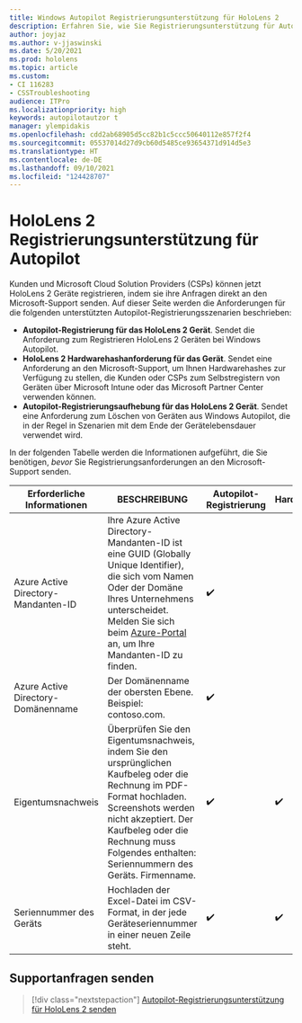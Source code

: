 ```yaml
---
title: Windows Autopilot Registrierungsunterstützung für HoloLens 2
description: Erfahren Sie, wie Sie Registrierungsunterstützung für Autopilot auf HoloLens 2 Geräten erhalten.
author: joyjaz
ms.author: v-jjaswinski
ms.date: 5/20/2021
ms.prod: hololens
ms.topic: article
ms.custom:
- CI 116283
- CSSTroubleshooting
audience: ITPro
ms.localizationpriority: high
keywords: autopilotautzor t
manager: ylempidakis
ms.openlocfilehash: cdd2ab68905d5cc82b1c5ccc50640112e857f2f4
ms.sourcegitcommit: 05537014d27d9cb60d5485ce93654371d914d5e3
ms.translationtype: HT
ms.contentlocale: de-DE
ms.lasthandoff: 09/10/2021
ms.locfileid: "124428707"
---
```

# <a name="hololens-2-registration-support-for-autopilot"></a>HoloLens 2 Registrierungsunterstützung für Autopilot

Kunden und Microsoft Cloud Solution Providers (CSPs) können jetzt HoloLens 2 Geräte registrieren, indem sie ihre Anfragen direkt an den Microsoft-Support senden. Auf dieser Seite werden die Anforderungen für die folgenden unterstützten Autopilot-Registrierungsszenarien beschrieben:

- **Autopilot-Registrierung für das HoloLens 2 Gerät**. Sendet die Anforderung zum Registrieren HoloLens 2 Geräten bei Windows Autopilot.
- **HoloLens 2 Hardwarehashanforderung für das Gerät**. Sendet eine Anforderung an den Microsoft-Support, um Ihnen Hardwarehashes zur Verfügung zu stellen, die Kunden oder CSPs zum Selbstregistern von Geräten über Microsoft Intune oder das Microsoft Partner Center verwenden können.
- **Autopilot-Registrierungsaufhebung für das HoloLens 2 Gerät**. Sendet eine Anforderung zum Löschen von Geräten aus Windows Autopilot, die in der Regel in Szenarien mit dem Ende der Gerätelebensdauer verwendet wird.

In der folgenden Tabelle werden die Informationen aufgeführt, die Sie benötigen, *bevor* Sie Registrierungsanforderungen an den Microsoft-Support senden.

| Erforderliche Informationen | BESCHREIBUNG | Autopilot-Registrierung  | Hardwarehashanforderung | Autopilot Registrierungsaufhebung |
------------|-------------------------------|--------------------------------------------------|------------------------------|--------------------------------|
|  Azure Active Directory-Mandanten-ID    |    Ihre Azure Active Directory-Mandanten-ID ist eine GUID (Globally Unique Identifier), die sich vom Namen Oder der Domäne Ihres Unternehmens unterscheidet.    Melden Sie sich beim [Azure-Portal](https://portal.azure.com/#blade/Microsoft_AAD_IAM/ActiveDirectoryMenuBlade/Properties) an, um Ihre Mandanten-ID zu finden.    |     ✔️                         |                              |                         ✔️                        |
|  Azure Active Directory-Domänenname    |   Der Domänenname der obersten Ebene. Beispiel: contoso.com.    |     ✔️                         |                              |                         ✔️                        |
|  Eigentumsnachweis    |   Überprüfen Sie den Eigentumsnachweis, indem Sie den ursprünglichen Kaufbeleg oder die Rechnung im PDF-Format hochladen. Screenshots werden nicht akzeptiert. Der Kaufbeleg oder die Rechnung muss Folgendes enthalten: Seriennummern des Geräts. Firmenname.     |     ✔️                         |              ✔️                |                         ✔️                        |
|  Seriennummer des Geräts    |   Hochladen der Excel-Datei im CSV-Format, in der jede Geräteseriennummer in einer neuen Zeile steht.     |     ✔️                         |              ✔️                |                         ✔️                        |

## <a name="submit-support-requests"></a>Supportanfragen senden

> [!div class="nextstepaction"]
> [Autopilot-Registrierungsunterstützung für HoloLens 2 senden](https://prod.support.services.microsoft.com/supportrequestform/0d8bf192-cab7-6d39-143d-5a17840b9f5f)

